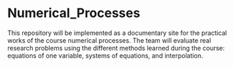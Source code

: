 # Numerical_Processes
This repository will be implemented as a documentary site for the practical works of the course numerical processes. The team will evaluate real research problems using the different methods learned during the course: equations of one variable, systems of equations, and interpolation. 
